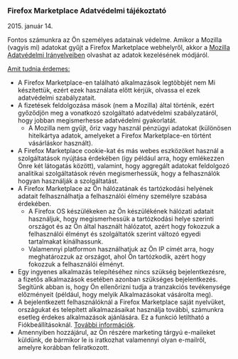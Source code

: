### Firefox Marketplace Adatvédelmi tájékoztató
2015\. január 14\.

Fontos számunkra az Ön személyes adatainak védelme. Amikor a Mozilla (vagyis mi) adatokat gyűjt a Firefox Marketplace webhelyről, akkor a [Mozilla Adatvédelmi Irányelveiben](https://www.mozilla.org/privacy/policies/firefox-os/#top) olvashat az adatok kezelésének módjáról.

<u> Amit tudnia érdemes: </u>

- A Firefox Marketplace-en található alkalmazások legtöbbjét nem Mi készítettük, ezért ezek használata előtt kérjük, olvassa el ezek adatvédelmi szabályzatait.
- A fizetések feldolgozása mások (nem a Mozilla) által történik, ezért győződjön meg a vonatkozó szolgáltató adatvédelmi szabályzatáról, hogy jobban megismerhesse adatvédelmi gyakorlatát.
  - A Mozilla nem gyűjt, őriz vagy használ pénzügyi adatokat (különösen hitelkártya adatok, amelyeket a Firefox Marketplace-en történt vásárláskor használt).
- A Firefox Marketplace cookie-kat és más webes eszközöket használ a szolgáltatások nyújtása érdekében (így például arra, hogy emlékezzen Önre két látogatás között), valamint, hogy aggregált adatokat feldolgozó analitikai szolgáltatások révén megismerhessük, hogy a felhasználók hogyan használják a szolgáltatást.
- A Firefox Marketplace az Ön hálózatának és tartózkodási helyének adatait felhasználhatja a felhasználói élmény személyre szabása érdekében.
  - A Firefox OS készülékeken az Ön készülékének hálózati adatait használjuk, hogy megismerhessük a tartózkodási helye szerinti országot és az Ön által használt hálózatot, azért hogy fokozzuk a felhasználói élményt és szolgáltatók szerint változó egyedi tartalmakat kínálhassunk.
  - Valamennyi platformon használhatjuk az Ön IP címét arra, hogy meghatározzuk az országot, ahol Ön tartózkodik, azért hogy fokozzuk a felhasználói élményt.
- Egy ingyenes alkalmazás telepítéséhez nincs szükség bejelentkezésre, a fizetős alkalmazások esetében azonban szükséges bejelentkezés. Segítünk abban is, hogy Ön ellenőrizni tudja a tranzakciós tevékenysége előzményeit (például, hogy melyik Alkalmazásokat vásárolta meg).
- A bejelentkezett felhasználóknál a Firefox Marketplace saját nyelvüket, országukat és telepített alkalmazásaikat használja további, számunkra esetleg érdekes alkalmazások ajánlására. Ez a funkció letiltható a Fiókbeállításoknál. [További információk](https://support.mozilla.org/kb/recommendations-marketplace).
- Amennyiben hozzájárul, az Ön részére marketing tárgyú e-maileket küldünk, de bármikor le is iratkozhat valamennyi olyan e-mailről, amelyre korábban feliratkozott.
